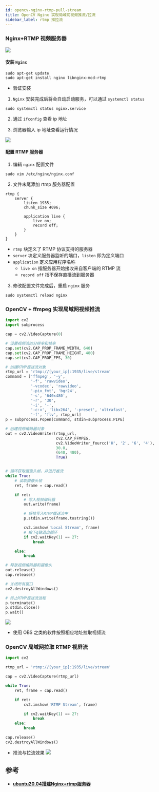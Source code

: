 ```yaml
---
id: opencv-nginx-rtmp-pull-stream
title: OpenCV Nginx 实现局域网视频推流/拉流
sidebar_label: rtmp 推拉流
---
```


### Nginx+RTMP 视频服务器

![](https://pictures-1304295136.cos.ap-guangzhou.myqcloud.com/blog/nginx-rtmp/nginx-status.png)


#### 安装 `Nginx`

``` shell
sudo apt-get update
sudo apt-get install nginx libnginx-mod-rtmp
```

- 验证安装

1. `Nginx` 安装完成后将会自动启动服务，可以通过 `systemctl status`

``` shell
sudo systemctl status nginx.service
```

2. 通过 `ifconfig` 查看 ip 地址

3. 浏览器输入 ip 地址查看运行情况

![](https://pictures-1304295136.cos.ap-guangzhou.myqcloud.com/blog/nginx-rtmp/welcome-nginx.png)

#### 配置 RTMP 服务器

1. 编辑 `nginx` 配置文件

``` shell
sudo vim /etc/nginx/nginx.conf
```

2. 文件末尾添加 rtmp 服务器配置

``` shell
rtmp {
    server {
        listen 1935;
        chunk_size 4096;

        application live {
            live on;
            record off;
        }
    }
}
```

- `rtmp` 块定义了 RTMP 协议支持的服务器
- `server` 块定义服务器监听的端口，`listen` 即为定义端口
- `application` 定义应用程序名称
    - `live on` 指服务器开始接收来自客户端的 RTMP 流
    - `record off` 指不保存直播流到服务器

3. 修改配置文件完成后，重启 `nginx` 服务

``` shell
sudo systemctl reload nginx
```

### OpenCV + ffmpeg 实现局域网视频推流

``` py
import cv2
import subprocess

cap = cv2.VideoCapture(0)

# 设置视频流的分辨率和帧率
cap.set(cv2.CAP_PROP_FRAME_WIDTH, 640)
cap.set(cv2.CAP_PROP_FRAME_HEIGHT, 480)
cap.set(cv2.CAP_PROP_FPS, 30)

# 创建RTMP推送流对象
rtmp_url = 'rtmp://[your_ip]:1935/live/stream'
command = ['ffmpeg', '-y',
           '-f', 'rawvideo',
           '-vcodec', 'rawvideo',
           '-pix_fmt', 'bgr24',
           '-s', '640x480',
           '-r', '30',
           '-i', '-',
           '-c:v', 'libx264', '-preset', 'ultrafast',
           '-f', 'flv', rtmp_url]
p = subprocess.Popen(command, stdin=subprocess.PIPE)

# 创建视频编码器对象
out = cv2.VideoWriter(rtmp_url,
                      cv2.CAP_FFMPEG,
                      cv2.VideoWriter_fourcc('H', '2', '6', '4'),
                      30.0,
                      (640, 480),
                      True)


# 循环获取摄像头帧，并进行推流
while True:
    # 读取摄像头帧
    ret, frame = cap.read()

    if ret:
        # 写入视频编码器
        out.write(frame)

        # 将帧写入RTMP推送流中
        p.stdin.write(frame.tostring())

        cv2.imshow('Local Stream', frame)
        # 按下q键退出循环
        if cv2.waitKey(1) == 27:
            break

    else:
        break

# 释放视频编码器和摄像头
out.release()
cap.release()

# 关闭所有窗口
cv2.destroyAllWindows()

# 终止RTMP推送流进程
p.terminate()
p.stdin.close()
p.wait()
```

![](https://pictures-1304295136.cos.ap-guangzhou.myqcloud.com/blog/nginx-rtmp/push-stream.png)

- 使用 OBS 之类的软件按照相应地址拉取视频流

### OpenCV 局域网拉取 RTMP 视屏流

```py
import cv2

rtmp_url = 'rtmp://[your_ip]:1935/live/stream'

cap = cv2.VideoCapture(rtmp_url)

while True:
    ret, frame = cap.read()

    if ret:
        cv2.imshow('RTMP Stream', frame)

        if cv2.waitKey(1) == 27:
            break
    else:
        break

cap.release()
cv2.destroyAllWindows()
```

- 推流与拉流效果
![](https://pictures-1304295136.cos.ap-guangzhou.myqcloud.com/blog/nginx-rtmp/stream-result.png)


## 参考
- **[ubuntu20.04搭建Nginx+rtmp服务器](https://www.cnblogs.com/zhuzi1/p/17056030.html)**